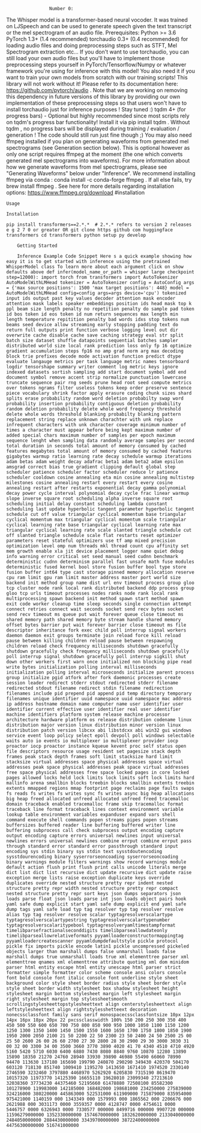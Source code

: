 					Number 0:

The Whisper model is a transformer-based neural vocoder. It was trained on LJSpeech and can be used to generate speech given the text transcript or the mel spectrogram of an audio file.
Prerequisites:
Python >= 3.6
PyTorch 1.3+ (1.4 recommended)
torchaudio 0.3+ (0.4 recommended) for loading audio files and doing preprocessing steps such as STFT, Mel Spectrogram extraction etc... If you don't want to use torchaudio, you can still load your own audio files but you'll have to implement those preprocessing steps yourself in PyTorch/Tensorflow/Numpy or whatever framework you're using for inference with this model! You also need it if you want to train your own models from scratch with our training scripts! This library will not work without it! Please refer to its documentation here: https://github.com/pytorch/audio . Note that we are working on removing this dependency in future versions of this library by providing our own implementation of these preprocessing steps so that users won't have to install torchaudio just for inference purposes ! Stay tuned :)
tqdm 4+ (for progress bars) - Optional but highly recommended since most scripts rely on tqdm's progress bar functionality! Install it via pip install tqdm . Without tqdm , no progress bars will be displayed during training / evaluation / generation ! The code should still run just fine though ;) You may also need ffmpeg installed if you plan on generating waveforms from generated mel spectrograms (see Generation section below). This is optional however as only one script requires ffmpeg at the moment (the one which converts generated mel spectrograms into waveforms). For more information about how we generate waveforms from mel spectrograms, please see "Generating Waveforms" below under "Inference". We recommend installing ffmpeg via conda : conda install -c conda-forge ffmpeg . If all else fails, try brew install ffmpeg . See here for more details regarding installation options: https://www.ffmpeg.org/download #installation

    Usage

    Installation

    pip install transformers==2.*.*  # 2.*.* refers to version 2 releases e g 2 7 0 or greater OR git clone https github com huggingface transformers cd transformers python setup py develop

        Getting Started

        Inference Example Code Snippet Here s a quick example showing how easy it is to get started with inference using the pretrained WhisperModel class To learn more about each argument click on show defaults above def infer(model_name_or_path = whisper large checkpoint step=12000): import torch from transformers import AutoTokenizer AutoModelWithLMHead tokenizer = AutoTokenizer config = AutoConfig args = {'max source positions': 1500 'max target positions': 448} model = AutoModelWithLMHead config=config args=args device='cpu') tokenized input ids output past key values decoder attention mask encoder attention mask labels speaker embeddings position ids head mask top k ppl beam size length penalty no repetition penalty do sample pad token id bos token id eos token id num return sequences max length min length temperature repitition penalty bad words idxs stop tokens num beams seed device allow streaming early stopping padding text do return full outputs print function verbose logging level out dir overwrite cache disable cache save caching strategy eval str split batch size dataset shuffle datapoints sequential batches sampler distributed world size local rank prediction loss only fp 16 optimize gradient accumulation steps fp16 no amp grad norm arg max decoding block trie prefixes decode mode activation function predict dtype evaluate langauge metrics per task language metric names tensorboard logdir tensorshape summary writer comment log metric keys ignore indexed datasets sortish sampling add start document symbol add end document symbol remove accent strip normalize punctuation lowercase truncate sequence pair rng seeds prune head root seed compute metrics over tokens ngrams filter useless tokens keep order preserve sentence piece vocabulary shrink factor apply erasure coding chunk sizes shard splits erase probability random word deletion probabilty swap word probability insertion probability contiguous deletion probability random deletion probability delete whole word frequency threshold delete whole words threshold blanking probabilty blanking pattern replacement string replace unknown charachter with unk replace infrequent characters with unk character coverage minimum number of times a character must appear before being kept maximum number of added special chars maximum number of samples per epoch maximum sequence lenght when sampling data randomly average samples per second total duration in seconds total amount of memory consumed by cached features megabytes total amount of memory consumed by cached features gigabytes warmup ratio learning rate decay schedule warmup iterations adam betas adam weight decay adafrac beta1 adam beta2 adam epsilon amsgrad correct bias true gradient clipping default global step scheduler patience scheduler factor scheduler reduce lr patience scheduler cooldown cosine annealing eta min cosine annealing multistep milestones cosine annealing restart every restart every cosine annealing restart after restarts exponential decay gamma polynomial decay power cycle interval polynomial decay cycle frac linear warmup slope inverse square root scheduling alpha inverse square root scheduling initial delay constant scheduling lambda constant scheduling last update hyperbolic tangent parameter hyperbolic tangent schedule cut off value triangular cyclical momentum base triangular cyclical momentum max triangular cyclical momentum scale triangular cyclical learning rate base triangular cyclical learning rate max triangular cyclical learning rate scale slanted triangle schedule cut off slanted triangle schedule scale flat restarts reset optimizer parameters reset stateful optimizers use tf amp mixed precision optimization level omp num threads mkl thread count cpu affinity set mem growth enable xla jit device placement logger name quiet debug info warning error critical set seed manual seed cudnn benchmark deterministic cudnn determinism parallel fast unsafe math fuse modules deterministic fused kernel bool store fusion buffer bool type store fusion buffer int64 type cast storage pinned memory allocation reserve cpu ram limit gpu ram limit master address master port world size backend init method group name dist url env timeout process group gloo tcp cluster node rank local rank distributed backend ddp process group gloo tcp urls timeout processes nodes ranks node rank local rank multiprocessing spawn backend init method spawn start method spawn exit code worker cleanup time sleep seconds single connection attempt connect retries connect wait seconds socket send recv bytes socket send recv timeout ms queue put wait forever queue close timeout ms shared memory path shared memory byte stream handle shared memory offset bytes barrier put wait forever barrier close timeout ms file descriptor inheritance fork exec child poll interrup signal workers daemon daemon exit groups terminate join reload force kill reload pause between killing children reload pause between respawning children reload check frequency milliseconds shutdown gracefully shutdown gracefully check frequency milliseconds shutdown gracefully poll interrup signal shutdown gracefully poll interrup sigkill shut down other workers first warn once initialized non blocking pipe read write bytes initialization polling interval milliseconds initialization polling interval microseconds initialize parent process group initialize pgid atfork after fork daemonic processes create session leader redirect stderr stdout redirected stderr filename redirected stdout filename redirect stdin filename redirection filenames include pid prepend pid append pid temp directory temporary filenames unique identifier uuid namespace uuid namespace mac address ip address hostname domain name computer name user identifier user identifier current effective user identifier real user identifier machine identifiers platform system release machine processor architecture hardware platform os release distribution codename linux distribution major version linux distribution minor version linux distribution patch version libcxx abi libstdcxx abi win32 gui windows service event loop policy select epoll devpoll poll windows selectable waits auto io events io multiplexer io multiplexer provider iocp proactor iocp proactor instance kqueue kevent proc self status open file descriptors resource usage resident set pagesize stack depth frames peak stack depth frames soft limit stacksize hard limit stacksize virtual addresses space physical addresses space virtual addresses peak space physical addresses peak space virtual addresses free space physical addresses free space locked pages in core locked pages allowed locks held lock limits lock limits soft lock limits hard mallinfo arena smallbin blocks treebin blocks smallbin extents treebin extents mmapped regions mmap footprint page reclaims page faults swaps fs reads fs writes fs writes sync fs writes async big heap allocations big heap freed allocated unfreed allocated unfreed freed tracemalloc domain traceback enabled tracemalloc frame skip tracemalloc format traceback line format traceback lines context environment variable lookup table environment variables expanduser expand vars shell command execute shell commands popen streams pipes popen streams buffersizes buffered reader line buffering buffered writer line buffering subprocess call check subprocess output encoding capture output encoding capture errors universal newlines input universal newlines errors universal newlines combine errput combine errput pass through standard error standard error passthrough standard input encoding sys stdin binary sys stdin text sysstdoutencoding sysstdourencoding binary syserrorseoncoading syserrorseoncoading binary warnings module filters warnings show record warnings module default action flush print flush print calls unicode literals merge dict list dict list recursive dict update recursive dict update raise exception merge lists raise exception duplicate keys override duplicates override nested structure pretty repr indent nested structure pretty repr width nested structure pretty repr compact nested structure pretty repr sort keys json dumps separators json loads parse float json loads parse int json loads object pairs hook yaml safe dump explicit start yaml safe dump explicit end yaml safe dump tags yaml safe load typ tag resolver typ tag resolver resolve alias typ tag resolver resolve scalar typtagresolverscalartype typtagresolverscalartypestring typtagresolverscalartypenumber typtagresolverscalaritypebool typtagresolveryamltimestampformat timelibparsefractionalseconddigits timelibparseallowdateonly timelibparseallowrelativeformats pyyamlloaderconstructormappingtag pyyamlloadercreatescanner pyyamldumpdefaultstyle pickle protocol pickle fix imports pickle encode latin1 pickle uncompressed pickeled objects larger than marshall dumps false unmarshall loads false marshall dumps true unmarshall loads true xml elementtree parser xml elementtree qnames xml elementtree attribute quoting xml dom minidom parser html entity escape html entity unescape html parser strict formatter simple formatter color scheme console ansi colors console font bold console font italic console font underline style sheet background color style sheet border radius style sheet border style style sheet border width stylesheet box shadow stylesheet height stylesheet margin bottom stylesheet margin left stylesheet margin right stylesheet margin top stylessheetsmooth scrollingstylesheettopstylesheettext align centerstylesheettext align leftstylesheettext align rightstylesshetteext decoration nonecssclassfont family sans serif monospacecssclassfontsize 10px 12px 14px 16px 18px 20px 22 pxcssclasswidth 100% 150 200 250 300 350 400 450 500 550 600 650 700 750 800 850 900 950 1000 1050 1100 1150 1200 1250 1300 1350 1400 1450 1500 1550 1600 1650 1700 1750 1800 1850 1900 1950 2000 2050 2100 21 50 2200 22 50 2300 23 50 2400 24 50 2500 25 00 25 50 2600 26 00 26 60 2700 27 30 2800 28 30 2900 29 30 3000 3030 31 00 32 00 3300 34 00 3500 3660 3770 3890 4020 41 70 4340 4510 4710 4920 5160 5420 5710 6030 6400 6880 7430 8080 8840 9760 10870 12280 13890 15890 18350 21270 24760 28940 33930 39890 46980 55490 66060 78990 94470 113630 137180 165690 199790 240870 290290 349430 420370 504170 603120 718130 851740 1009410 1195270 1413650 1671410 1974520 2330140 2746590 3232460 3797880 4468970 5262920 6205830 7315190 8619470 10157320 11973770 14125390 16655110 19628010 23099340 27213610 32038360 37734230 44375460 52195660 61478880 72508100 85582300 101278900 119983000 142185000 168482000 198681000 234250000 275839000 324216000 380220000 445863000 522531000 611909000 715879000 835954000 975421000 1140159 000 1343349 000 1579993 000 1865562 000 2206676 000 2621988 000 3031173 0000 3559357 0000 4128747 0000 4754611 0000 5446757 0000 6326943 0000 7330577 000000 8499716 000000 9907720 000000 11596279000000 1352330000000 1574670000000 1832620000000 2133040000000 2484050000000 2884430000000 33439700000000 38722400000000 44756300000000 516741000000
